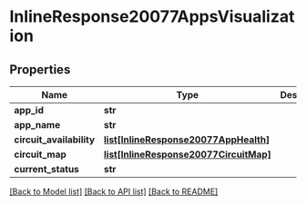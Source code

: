 # InlineResponse20077AppsVisualization

## Properties
Name | Type | Description | Notes
------------ | ------------- | ------------- | -------------
**app_id** | **str** |  | [optional] 
**app_name** | **str** |  | [optional] 
**circuit_availability** | [**list[InlineResponse20077AppHealth]**](InlineResponse20077AppHealth.md) |  | [optional] 
**circuit_map** | [**list[InlineResponse20077CircuitMap]**](InlineResponse20077CircuitMap.md) |  | [optional] 
**current_status** | **str** |  | [optional] 

[[Back to Model list]](../README.md#documentation-for-models) [[Back to API list]](../README.md#documentation-for-api-endpoints) [[Back to README]](../README.md)

